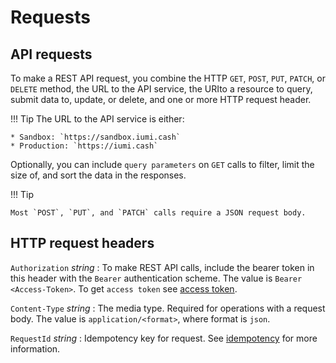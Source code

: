 # Requests

## API requests

To make a REST API request, you combine the HTTP `GET`, `POST`, `PUT`, `PATCH`, or `DELETE` method, 
the URL to the API service, the URIto a resource to query, submit data to, update, or delete,
and one or more HTTP request header.

!!! Tip
    The URL to the API service is either:

    * Sandbox: `https://sandbox.iumi.cash`
    * Production: `https://iumi.cash`

Optionally, you can include `query parameters` on `GET` calls to filter,
limit the size of, and sort the data in the responses.

!!! Tip

    Most `POST`, `PUT`, and `PATCH` calls require a JSON request body.


## HTTP request headers

`Authorization` *string*
:    To make REST API calls, include the bearer token in this header with the `Bearer` authentication scheme. 
     The value is `Bearer <Access-Token>`. To get `access token` see [access token].

`Content-Type` *string*
:    The media type. Required for operations with a request body. The value is `application/<format>`, where format is `json`.

`RequestId` *string*
:    Idempotency key for request. See [idempotency] for more information.


[idempotency]: /idempotency/
[access token]: /authentication/#generate-access-token-api
